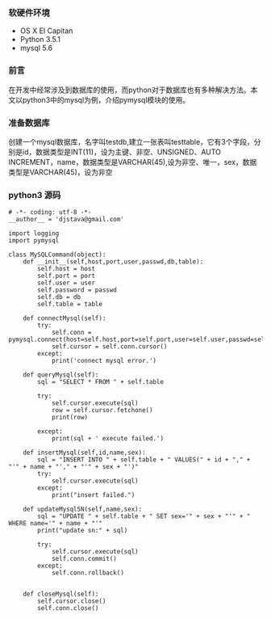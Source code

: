 ### 软硬件环境
* OS X EI Capitan
* Python 3.5.1
* mysql 5.6

### 前言
在开发中经常涉及到数据库的使用，而python对于数据库也有多种解决方法。本文以python3中的mysql为例，介绍pymysql模块的使用。

### 准备数据库
创建一个mysql数据库，名字叫testdb,建立一张表叫testtable，它有3个字段，分别是id，数据类型是INT(11)，设为主键、非空、UNSIGNED、AUTO INCREMENT，name，数据类型是VARCHAR(45),设为非空、唯一，sex，数据类型是VARCHAR(45)，设为非空

### python3 源码
	# -*- coding: utf-8 -*-
	__author__ = 'djstava@gmail.com'

	import logging
	import pymysql

	class MySQLCommand(object):
	    def __init__(self,host,port,user,passwd,db,table):
	        self.host = host
	        self.port = port
	        self.user = user
	        self.password = passwd
	        self.db = db
	        self.table = table

	    def connectMysql(self):
	        try:
	            self.conn = pymysql.connect(host=self.host,port=self.port,user=self.user,passwd=self.password,db=self.db,charset='utf8')
	            self.cursor = self.conn.cursor()
	        except:
	            print('connect mysql error.')

	    def queryMysql(self):
	        sql = "SELECT * FROM " + self.table

	        try:
	            self.cursor.execute(sql)
	            row = self.cursor.fetchone()
	            print(row)

	        except:
	            print(sql + ' execute failed.')

	    def insertMysql(self,id,name,sex):
	        sql = "INSERT INTO " + self.table + " VALUES(" + id + "," + "'" + name + "'," + "'" + sex + "')"
	        try:
	            self.cursor.execute(sql)
	        except:
	            print("insert failed.")

	    def updateMysqlSN(self,name,sex):
	        sql = "UPDATE " + self.table + " SET sex='" + sex + "'" + " WHERE name='" + name + "'"
	        print("update sn:" + sql)

	        try:
	            self.cursor.execute(sql)
	            self.conn.commit()
	        except:
	            self.conn.rollback()


	    def closeMysql(self):
	        self.cursor.close()
	        self.conn.close()
